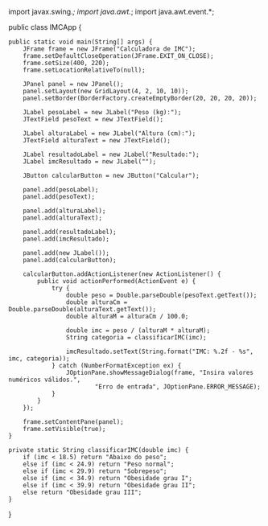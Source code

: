 import javax.swing.*;
import java.awt.*;
import java.awt.event.*;

public class IMCApp {

    public static void main(String[] args) {
        JFrame frame = new JFrame("Calculadora de IMC");
        frame.setDefaultCloseOperation(JFrame.EXIT_ON_CLOSE);
        frame.setSize(400, 220);
        frame.setLocationRelativeTo(null);

        JPanel panel = new JPanel();
        panel.setLayout(new GridLayout(4, 2, 10, 10));
        panel.setBorder(BorderFactory.createEmptyBorder(20, 20, 20, 20));

        JLabel pesoLabel = new JLabel("Peso (kg):");
        JTextField pesoText = new JTextField();

        JLabel alturaLabel = new JLabel("Altura (cm):");
        JTextField alturaText = new JTextField();

        JLabel resultadoLabel = new JLabel("Resultado:");
        JLabel imcResultado = new JLabel("");

        JButton calcularButton = new JButton("Calcular");

        panel.add(pesoLabel);
        panel.add(pesoText);

        panel.add(alturaLabel);
        panel.add(alturaText);

        panel.add(resultadoLabel);
        panel.add(imcResultado);

        panel.add(new JLabel()); 
        panel.add(calcularButton);

        calcularButton.addActionListener(new ActionListener() {
            public void actionPerformed(ActionEvent e) {
                try {
                    double peso = Double.parseDouble(pesoText.getText());
                    double alturaCm = Double.parseDouble(alturaText.getText());
                    double alturaM = alturaCm / 100.0;

                    double imc = peso / (alturaM * alturaM);
                    String categoria = classificarIMC(imc);

                    imcResultado.setText(String.format("IMC: %.2f - %s", imc, categoria));
                } catch (NumberFormatException ex) {
                    JOptionPane.showMessageDialog(frame, "Insira valores numéricos válidos.",
                            "Erro de entrada", JOptionPane.ERROR_MESSAGE);
                }
            }
        });

        frame.setContentPane(panel);
        frame.setVisible(true);
    }

    private static String classificarIMC(double imc) {
        if (imc < 18.5) return "Abaixo do peso";
        else if (imc < 24.9) return "Peso normal";
        else if (imc < 29.9) return "Sobrepeso";
        else if (imc < 34.9) return "Obesidade grau I";
        else if (imc < 39.9) return "Obesidade grau II";
        else return "Obesidade grau III";
    }
}
